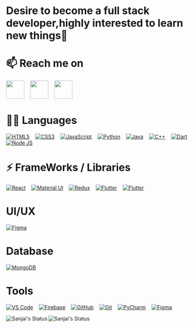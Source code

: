   <h1>Desire to become a full stack developer,highly interested to learn new things🚀 </h1>





# 📫 Reach me on

  <a align="center" href="https://www.linkedin.com/in/sanjai-popz/"><img height="50" src="https://raw.githubusercontent.com/peterthehan/peterthehan/master/assets/linkedin.svg"></a>&nbsp;&nbsp;&nbsp;
    <a align="center" href="https://www.instagram.com/sanjai_popz_/"><img height="50" src="https://github.com/hussainweb/hussainweb/raw/main/icons/instagram.png"></a>&nbsp;&nbsp;&nbsp;
      <a align="center" href="https://twitter.com/Sanjaipopz"><img height="50" src="https://raw.githubusercontent.com/peterthehan/peterthehan/master/assets/twitter.svg"></a>
    



 # 👩‍💻 Languages
 

[<img alt="HTML5" src="https://img.shields.io/badge/html5%20-%23E34F26.svg?&style=for-the-badge&logo=html5&logoColor=white"/>]()&nbsp;&nbsp;&nbsp;
[<img alt="CSS3" src="https://img.shields.io/badge/css3%20-%231572B6.svg?&style=for-the-badge&logo=css3&logoColor=white"/>]()&nbsp;&nbsp;&nbsp;
[<img alt="JavaScript" src="https://img.shields.io/badge/javascript%20-%23323330.svg?&style=for-the-badge&logo=javascript&logoColor=%23F7DF1E"/>]()&nbsp;&nbsp;&nbsp;
[<img alt="Python" src="https://img.shields.io/badge/python%20-%2314354C.svg?&style=for-the-badge&logo=python&logoColor=white"/>]()&nbsp;&nbsp;&nbsp;
[<img alt="Java" src="https://img.shields.io/badge/Java-ED8B00?style=for-the-badge&logo=java&logoColor=white" />]()&nbsp;&nbsp;&nbsp;
[<img alt="C++" src="https://img.shields.io/badge/c++%20-%2300599C.svg?&style=for-the-badge&logo=c%2B%2B&ogoColor=white"/>]()&nbsp;&nbsp;&nbsp;
[<img alt="Dart" src="https://img.shields.io/badge/dart-%230175C2.svg?&style=for-the-badge&logo=dart&logoColor=white"/>]()
[<img alt="Node JS" src="https://img.shields.io/badge/Node.js-43853D?style=for-the-badge&logo=node-dot-js&logoColor=white"/>]()
&nbsp;

# ⚡ FrameWorks / Libraries

[<img alt="React" src="https://img.shields.io/badge/react%20-%2320232a.svg?&style=for-the-badge&logo=react&logoColor=%2361DAFB"/>]()&nbsp;&nbsp;&nbsp;
[<img alt="Material UI" src="https://img.shields.io/badge/material%20ui%20-%230081CB.svg?&style=for-the-badge&logo=material-ui&logoColor=white"/>]()&nbsp;&nbsp;&nbsp;
[<img alt="Redux" src="https://img.shields.io/badge/redux%20-%23593d88.svg?&style=for-the-badge&logo=redux&logoColor=white"/>]()&nbsp;&nbsp;&nbsp;
[<img alt="Flutter" src="https://img.shields.io/badge/Flutter%20-%2302569B.svg?&style=for-the-badge&logo=Flutter&logoColor=white" />]()&nbsp;&nbsp;&nbsp;
[<img alt="Flutter" src="https://img.shields.io/badge/Express.js-000000?style=for-the-badge&logo=express&logoColor=white" />]()&nbsp;&nbsp;&nbsp;





# UI/UX

[<img alt="Figma" src="https://img.shields.io/badge/figma%20-%23F24E1E.svg?&style=for-the-badge&logo=figma&logoColor=white"/>]()

# Database
[<img alt="MongoDB" src ="https://img.shields.io/badge/MongoDB-%234ea94b.svg?&style=for-the-badge&logo=mongodb&logoColor=white"/>]()


# Tools 
[<img alt="VS Code" src="https://img.shields.io/badge/Visual_Studio_Code-0078D4?style=for-the-badge&logo=visual%20studio%20code&logoColor=white"/>]()&nbsp;&nbsp;&nbsp;
[<img alt="Firebase" src="https://img.shields.io/badge/firebase%20-%23039BE5.svg?&style=for-the-badge&logo=firebase"/>]()&nbsp;&nbsp;&nbsp;
[<img alt="GitHub" src="https://img.shields.io/badge/github%20-%23121011.svg?&style=for-the-badge&logo=github&logoColor=white"/>]()&nbsp;&nbsp;&nbsp;
[<img alt="Git" src="https://img.shields.io/badge/git%20-%23F05033.svg?&style=for-the-badge&logo=git&logoColor=white"/>]()&nbsp;&nbsp;&nbsp;
[<img alt="PyCharm" src="https://img.shields.io/badge/pycharm-143?style=for-the-badge&logo=pycharm&logoColor=black&color=black&labelColor=green"/>]()&nbsp;&nbsp;&nbsp;
[<img alt="Figma" src="https://img.shields.io/badge/IntelliJIDEA-000000.svg?style=for-the-badge&logo=intellij-idea&logoColor=white"/>]()



  [<img align="left" alt="Sanjai's Status" src="https://github-readme-stats.vercel.app/api?username=sanjai-r&theme=dark"/>]()
  [<img align="left" alt="Sanjai's Status" src="https://github-readme-stats.vercel.app/api/top-langs/?username=sanjai-r&hide=html,css&theme=dark"/>]()
  
 
 


